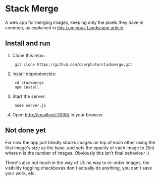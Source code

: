# Stack Merge

A web app for merging images, keeping only the pixels they have in common, as
explained in [this Luminous Landscape article](https://luminous-landscape.com/making-people-and-other-things-go-away/).

## Install and run

1. Clone this repo:

        git clone https://github.com/caerphoto/stackmerge.git

2. Install dependencies:

        cd stackmerge
        npm install

3. Start the server:

        node server.js

4. Open <http://localhost:3000/> in your browser.

## Not done yet

For now the app just blindly stacks images on top of each other using the first
image's size as the base, and sets the opacity of each image to (1/n) where n is
the number of images. Obviously this isn't final behaviour :)

There's also not much in the way of UI: no way to re-order images, the
visibility toggling checkboxes don't actually do anything, you can't save your
work, etc.
